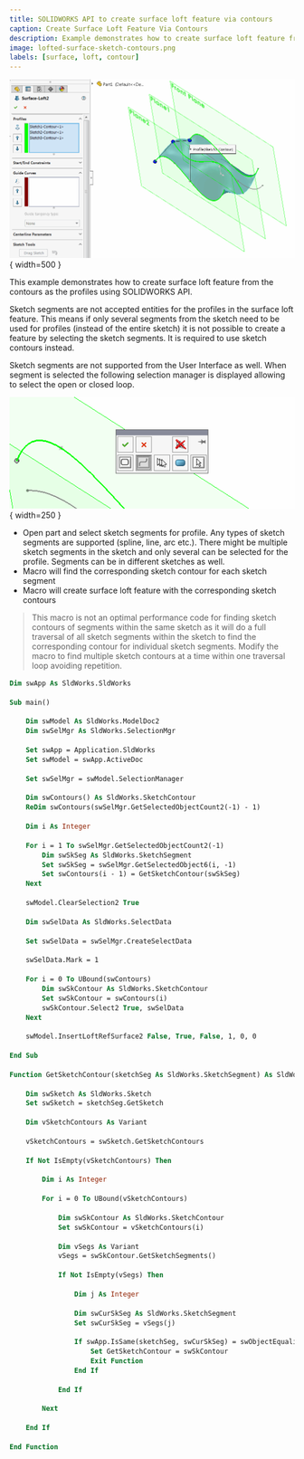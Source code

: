 ```yaml
---
title: SOLIDWORKS API to create surface loft feature via contours
caption: Create Surface Loft Feature Via Contours
description: Example demonstrates how to create surface loft feature from the contours as the profiles using SOLIDWORKS API
image: lofted-surface-sketch-contours.png
labels: [surface, loft, contour]
---
```

![Lofted surface feature using sketch contours as the profiles](lofted-surface-sketch-contours.png){ width=500 }

This example demonstrates how to create surface loft feature from the contours as the profiles using SOLIDWORKS API.

Sketch segments are not accepted entities for the profiles in the surface loft feature. This means if only several segments from the sketch need to be used for profiles (instead of the entire sketch) it is not possible to create a feature by selecting the sketch segments. It is required to use sketch contours instead.

Sketch segments are not supported from the User Interface as well. When segment is selected the following selection manager is displayed allowing to select the open or closed loop.

![Selection manager while selecting the profile](selection-manager.png){ width=250 }

* Open part and select sketch segments for profile. Any types of sketch segments are supported (spline, line, arc etc.). There might be multiple sketch segments in the sketch and only several can be selected for the profile. Segments can be in different sketches as well.
* Macro will find the corresponding sketch contour for each sketch segment
* Macro will create surface loft feature with the corresponding sketch contours

> This macro is not an optimal performance code for finding sketch contours of segments within the same sketch as it will do a full traversal of all sketch segments within the sketch to find the corresponding contour for individual sketch segments. Modify the macro to find multiple sketch contours at a time within one traversal loop avoiding repetition.

~~~ vb
Dim swApp As SldWorks.SldWorks

Sub main()

    Dim swModel As SldWorks.ModelDoc2
    Dim swSelMgr As SldWorks.SelectionMgr
    
    Set swApp = Application.SldWorks
    Set swModel = swApp.ActiveDoc

    Set swSelMgr = swModel.SelectionManager
    
    Dim swContours() As SldWorks.SketchContour
    ReDim swContours(swSelMgr.GetSelectedObjectCount2(-1) - 1)
    
    Dim i As Integer
    
    For i = 1 To swSelMgr.GetSelectedObjectCount2(-1)
        Dim swSkSeg As SldWorks.SketchSegment
        Set swSkSeg = swSelMgr.GetSelectedObject6(i, -1)
        Set swContours(i - 1) = GetSketchContour(swSkSeg)
    Next
    
    swModel.ClearSelection2 True
    
    Dim swSelData As SldWorks.SelectData
        
    Set swSelData = swSelMgr.CreateSelectData
    
    swSelData.Mark = 1
        
    For i = 0 To UBound(swContours)
        Dim swSkContour As SldWorks.SketchContour
        Set swSkContour = swContours(i)
        swSkContour.Select2 True, swSelData
    Next
    
    swModel.InsertLoftRefSurface2 False, True, False, 1, 0, 0

End Sub

Function GetSketchContour(sketchSeg As SldWorks.SketchSegment) As SldWorks.SketchContour
    
    Dim swSketch As SldWorks.Sketch
    Set swSketch = sketchSeg.GetSketch
    
    Dim vSketchContours As Variant
    
    vSketchContours = swSketch.GetSketchContours
    
    If Not IsEmpty(vSketchContours) Then
        
        Dim i As Integer
        
        For i = 0 To UBound(vSketchContours)
            
            Dim swSkContour As SldWorks.SketchContour
            Set swSkContour = vSketchContours(i)
            
            Dim vSegs As Variant
            vSegs = swSkContour.GetSketchSegments()
            
            If Not IsEmpty(vSegs) Then
                
                Dim j As Integer
                
                Dim swCurSkSeg As SldWorks.SketchSegment
                Set swCurSkSeg = vSegs(j)
                
                If swApp.IsSame(sketchSeg, swCurSkSeg) = swObjectEquality.swObjectSame Then
                    Set GetSketchContour = swSkContour
                    Exit Function
                End If
                
            End If
            
        Next
        
    End If
    
End Function
~~~


